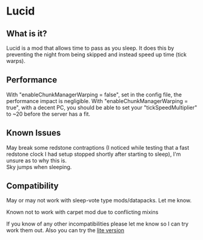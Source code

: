 # Lucid

## What is it?
Lucid is a mod that allows time to pass as you sleep. It does this by preventing the night from being skipped and instead speed up time (tick warps).

## Performance
With "enableChunkManagerWarping = false", set in the config file, the performance impact is negligible. With "enableChunkManagerWarping = true", with a decent PC, you should be able to set your "tickSpeedMultiplier" to ~20 before the server has a fit.

## Known Issues
May break some redstone contraptions (I noticed while testing that a fast redstone clock I had setup stopped shortly after starting to sleep), I'm unsure as to why this is.  
Sky jumps when sleeping.

## Compatibility
May or may not work with sleep-vote type mods/datapacks. Let me know.  

Known not to work with carpet mod due to conflicting mixins

If you know of any other incompatibilities please let me know so I can try work them out.
Also you can try the [lite version](https://github.com/nukeythenuke/lucid/tree/lite)
